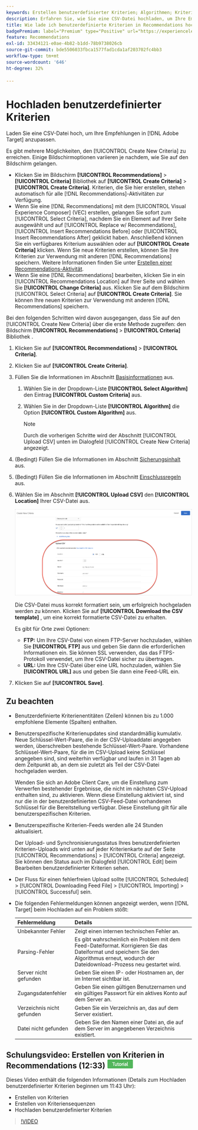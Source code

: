 ```yaml
---
keywords: Erstellen benutzerdefinierter Kriterien; Algorithmen; Kriterien; Empfehlungskriterien; csv; ftp; CSV hochladen
description: Erfahren Sie, wie Sie eine CSV-Datei hochladen, um Ihre Empfehlungen in Adobe [!DNL Target] Recommendations anzupassen.
title: Wie lade ich benutzerdefinierte Kriterien in Recommendations hoch?
badgePremium: label="Premium" type="Positive" url="https://experienceleague.adobe.com/docs/target/using/introduction/intro.html?lang=en#premium newtab=true" tooltip="Hier finden Sie Informationen zum Lieferumfang von Target Premium."
feature: Recommendations
exl-id: 33434121-e0ae-4b82-b1dd-78b9738026cb
source-git-commit: bde5506033fbca1577fad1cda1af203702fc4bb3
workflow-type: tm+mt
source-wordcount: '646'
ht-degree: 32%

---
```


# Hochladen benutzerdefinierter Kriterien

Laden Sie eine CSV-Datei hoch, um Ihre Empfehlungen in [!DNL Adobe Target] anzupassen.

Es gibt mehrere Möglichkeiten, den [!UICONTROL Create New Criteria] zu erreichen. Einige Bildschirmoptionen variieren je nachdem, wie Sie auf den Bildschirm gelangen.

* Klicken Sie im Bildschirm **[!UICONTROL Recommendations]** > **[!UICONTROL Criteria]** Bibliothek auf **[!UICONTROL Create Criteria]** > **[!UICONTROL Create Criteria]**. Kriterien, die Sie hier erstellen, stehen automatisch für alle [!DNL Recommendations]-Aktivitäten zur Verfügung.
* Wenn Sie eine [!DNL Recommendations] mit dem [!UICONTROL Visual Experience Composer] (VEC) erstellen, gelangen Sie sofort zum [!UICONTROL Select Criteria], nachdem Sie ein Element auf Ihrer Seite ausgewählt und auf [!UICONTROL Replace w/ Recommendations], [!UICONTROL Insert Recommendations Before] oder [!UICONTROL Insert Recommendations After] geklickt haben. Anschließend können Sie ein verfügbares Kriterium auswählen oder auf **[!UICONTROL Create Criteria]** klicken. Wenn Sie neue Kriterien erstellen, können Sie Ihre Kriterien zur Verwendung mit anderen [!DNL Recommendations] speichern. Weitere Informationen finden Sie unter [Erstellen einer Recommendations-Aktivität](/help/main/c-recommendations/t-create-recs-activity/create-recs-activity.md).
* Wenn Sie eine [!DNL Recommendations] bearbeiten, klicken Sie in ein [!UICONTROL Recommendations Location] auf Ihrer Seite und wählen Sie **[!UICONTROL Change Criteria]** aus. Klicken Sie auf dem Bildschirm [!UICONTROL Select Criteria] auf **[!UICONTROL Create Criteria]**. Sie können Ihre neuen Kriterien zur Verwendung mit anderen [!DNL Recommendations] speichern.

Bei den folgenden Schritten wird davon ausgegangen, dass Sie auf den [!UICONTROL Create New Criteria] über die erste Methode zugreifen: den Bildschirm **[!UICONTROL Recommendations]** > **[!UICONTROL Criteria]** Bibliothek .

1. Klicken Sie auf **[!UICONTROL Recommendations]** > **[!UICONTROL Criteria]**.

1. Klicken Sie auf **[!UICONTROL Create Criteria]**.

1. Füllen Sie die Informationen im Abschnitt [Basisinformationen](/help/main/c-recommendations/c-algorithms/create-new-algorithm.md#info) aus.

   1. Wählen Sie in der Dropdown-Liste **[!UICONTROL Select Algorithm]** den Eintrag **[!UICONTROL Custom Criteria]** aus.

   1. Wählen Sie in der Dropdown-Liste **[!UICONTROL Algorithm]** die Option **[!UICONTROL Custom Algorithm]** aus.

      >[!NOTE]
      >
      >Durch die vorherigen Schritte wird der Abschnitt [!UICONTROL Upload CSV] unten im Dialogfeld [!UICONTROL Create New Criteria] angezeigt.

1. (Bedingt) Füllen Sie die Informationen im Abschnitt [Sicherungsinhalt](/help/main/c-recommendations/c-algorithms/create-new-algorithm.md#content) aus.

1. (Bedingt) Füllen Sie die Informationen im Abschnitt [Einschlussregeln](/help/main/c-recommendations/c-algorithms/create-new-algorithm.md#inclusion) aus.

1. Wählen Sie im Abschnitt **[!UICONTROL Upload CSV]** den **[!UICONTROL Location]** Ihrer CSV-Datei aus.

   ![Abschnitt „CSV hochladen“](assets/upload-csv.png)

   Die CSV-Datei muss korrekt formatiert sein, um erfolgreich hochgeladen werden zu können. Klicken Sie auf **[!UICONTROL Download the CSV template]** , um eine korrekt formatierte CSV-Datei zu erhalten.

   Es gibt für Orte zwei Optionen:

   * **FTP:** Um Ihre CSV-Datei von einem FTP-Server hochzuladen, wählen Sie **[!UICONTROL FTP]** aus und geben Sie dann die erforderlichen Informationen ein. Sie können SSL verwenden, das das FTPS-Protokoll verwendet, um Ihre CSV-Datei sicher zu übertragen.
   * **URL:** Um Ihre CSV-Datei über eine URL hochzuladen, wählen Sie **[!UICONTROL URL]** aus und geben Sie dann eine Feed-URL ein.

1. Klicken Sie auf **[!UICONTROL Save]**.

## Zu beachten

* Benutzerdefinierte Kriterienentitäten (Zeilen) können bis zu 1.000 empfohlene Elemente (Spalten) enthalten.

* Benutzerspezifische Kriterienupdates sind standardmäßig kumulativ. Neue Schlüssel-Wert-Paare, die in der CSV-Uploaddatei angegeben werden, überschreiben bestehende Schlüssel-Wert-Paare. Vorhandene Schlüssel-Wert-Paare, für die im CSV-Upload keine Schlüssel angegeben sind, sind weiterhin verfügbar und laufen in 31 Tagen ab dem Zeitpunkt ab, an dem sie zuletzt als Teil der CSV-Datei hochgeladen werden.

  Wenden Sie sich an Adobe Client Care, um die Einstellung zum Verwerfen bestehender Ergebnisse, die nicht im nächsten CSV-Upload enthalten sind, zu aktivieren. Wenn diese Einstellung aktiviert ist, sind nur die in der benutzerdefinierten CSV-Feed-Datei vorhandenen Schlüssel für die Bereitstellung verfügbar. Diese Einstellung gilt für alle benutzerspezifischen Kriterien.

* Benutzerspezifische Kriterien-Feeds werden alle 24 Stunden aktualisiert.

  Der Upload- und Synchronisierungsstatus Ihres benutzerdefinierten Kriterien-Uploads wird unten auf jeder Kriterienkarte auf der Seite [!UICONTROL Recommendations] > [!UICONTROL Criteria] angezeigt. Sie können den Status auch im Dialogfeld [!UICONTROL Edit] beim Bearbeiten benutzerdefinierter Kriterien sehen.

* Der Fluss für einen fehlerfreien Upload sollte [!UICONTROL Scheduled] > [!UICONTROL Downloading Feed File] > [!UICONTROL Importing] > [!UICONTROL Successful] sein.

* Die folgenden Fehlermeldungen können angezeigt werden, wenn [!DNL Target] beim Hochladen auf ein Problem stößt:

  | Fehlermeldung | Details |
  |--- |--- |
  | Unbekannter Fehler | Zeigt einen internen technischen Fehler an. |
  | Parsing-Fehler | Es gibt wahrscheinlich ein Problem mit dem Feed-Dateiformat. Korrigieren Sie das Dateiformat und speichern Sie den Algorithmus erneut, wodurch der Dateidownload-Prozess neu gestartet wird. |
  | Server nicht gefunden | Geben Sie einen IP- oder Hostnamen an, der im Internet sichtbar ist. |
  | Zugangsdatenfehler | Geben Sie einen gültigen Benutzernamen und ein gültiges Passwort für ein aktives Konto auf dem Server an. |
  | Verzeichnis nicht gefunden | Geben Sie ein Verzeichnis an, das auf dem Server existiert. |
  | Datei nicht gefunden | Geben Sie den Namen einer Datei an, die auf dem Server im angegebenen Verzeichnis existiert. |

## Schulungsvideo: Erstellen von Kriterien in Recommendations (12:33) ![Tutorial-Badge](/help/main/assets/tutorial.png)

Dieses Video enthält die folgenden Informationen (Details zum Hochladen benutzerdefinierter Kriterien beginnen um 11:43 Uhr):

* Erstellen von Kriterien
* Erstellen von Kriteriensequenzen
* Hochladen benutzerdefinierter Kriterien

>[!VIDEO](https://video.tv.adobe.com/v/27694?quality=12)

